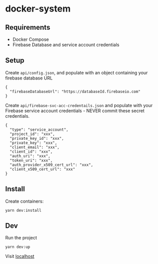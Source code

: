 # docker-system

## Requirements
- Docker Compose
- Firebase Database and service account credentials

## Setup

Create `api/config.json`, and populate with an object containing your firebase database URL

```
{
  "firebaseDatabaseUrl": "https://databaseId.firebaseio.com"
}
```

Create `api/firebase-svc-acc-credentails.json` and populate with your Firebase service account credentials - NEVER commit these secret credentials.

```
{
  "type": "service_account",
  "project_id": "xxx",
  "private_key_id": "xxx",
  "private_key": "xxx",
  "client_email": "xxx",
  "client_id": "xxx",
  "auth_uri": "xxx",
  "token_uri": "xxx",
  "auth_provider_x509_cert_url": "xxx",
  "client_x509_cert_url": "xxx"
}
```

## Install

Create containers:

```
yarn dev:install
```

## Dev

Run the project

```
yarn dev:up
```

Visit [localhost](http://localhost)